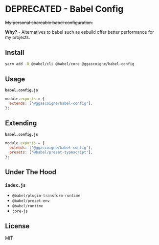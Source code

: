 # DEPRECATED - Babel Config

~~My personal shareable babel configuration.~~

**Why?** - Alternatives to babel such as esbuild offer better performance for my projects.

## Install

```bash
yarn add -D @babel/cli @babel/core @ggascoigne/babel-config
```

## Usage

**`babel.config.js`**

```js
module.exports = {
  extends: ['@ggascoigne/babel-config'],
};
```

## Extending

**`babel.config.js`**

```js
module.exports = {
  extends: ['@ggascoigne/babel-config'],
  presets: ['@babel/preset-typescript'],
};
```

## Under The Hood

### `index.js`

- `@babel/plugin-transform-runtime`
- `@babel/preset-env`
- `@babel/runtime`
- `core-js`

## License

MIT
